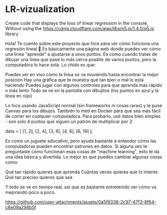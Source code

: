 # LR-vizualization
Create code that displays the loss of linear regression in the console, Without using the https://cdnjs.cloudflare.com/ajax/libs/p5.js/1.4.0/p5.js library

Hola! Te cuento sobre este proyecto que hice para ver cómo funciona una regresión lineal 👋
Es básicamente una página web donde puedes ver cómo una línea "aprende" a ajustarse a unos puntos. Es como cuando tratas de dibujar una línea que pase lo más cerca posible de varios puntos, pero la computadora lo hace sola.
Lo chido es que:

Puedes ver en vivo cómo la línea se va moviendo hasta encontrar la mejor posición
Hay una gráfica que te muestra qué tan bien o mal lo está haciendo
Puedes jugar con algunos controles para que aprenda más rápido o más lento
Todo se ve en la pantalla con dibujitos (los puntos en azul y la línea en rojo)

Lo hice usando JavaScript normal (sin frameworks ni cosas raras) y le puse Canvas para los dibujos. También lo metí en Docker para que sea más fácil de correr en cualquier computadora.
Para probarlo, usé datos bien simples - son solo 4 puntos que siguen un patrón de multiplicar por 2:

data = [
    [1, 2], [2, 4], [3, 6], [4, 8], [6, 19] 
];

Es como un juguete educativo, pero ayuda bastante a entender cómo las computadoras pueden encontrar patrones en datos. Si alguna vez te preguntaste cómo funcionan esas cosas de "machine learning", esto te da una idea básica y divertida.
Lo mejor es que puedes cambiar algunas cosas como:

Qué tan rápido quieres que aprenda
Cuántas veces quieres que lo intente
Qué tan preciso quieres que sea

Y todo se ve en tiempo real, así que es bastante entretenido ver cómo va mejorando poco a poco.

https://github.com/user-attachments/assets/0a5f9338-2c97-47f3-8f64-c8e09a298b5f

